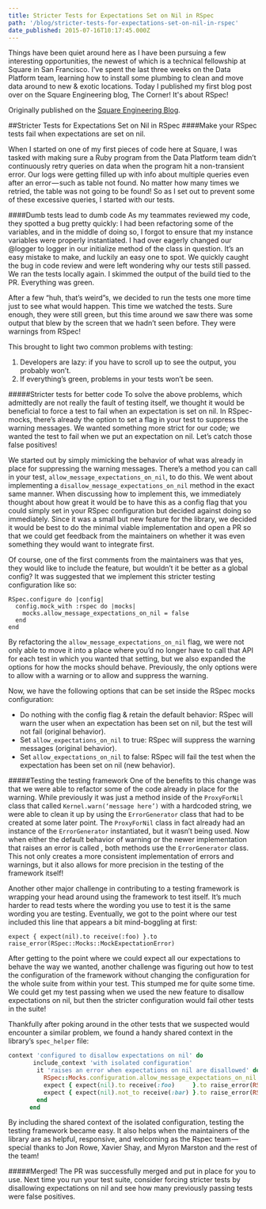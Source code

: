 ```yaml
---
title: Stricter Tests for Expectations Set on Nil in RSpec
path: '/blog/stricter-tests-for-expectations-set-on-nil-in-rspec'
date_published: 2015-07-16T10:17:45.000Z
---
```


Things have been quiet around here as I have been pursuing a few interesting opportunities, the newest of which is a technical fellowship at Square in San Francisco. I've spent the last three weeks on the Data Platform team, learning how to install some plumbing to clean and move data around to new & exotic locations. Today I published my first blog post over on the Square Engineering blog, The Corner! It's about RSpec!

Originally published on the [Square Engineering Blog](http://squ.re/1f3YlFd).

##Stricter Tests for Expectations Set on Nil in RSpec
####Make your RSpec tests fail when expectations are set on nil.

When I started on one of my first pieces of code here at Square, I was tasked with making sure a Ruby program from the Data Platform team didn’t continuously retry queries on data when the program hit a non-transient error. Our logs were getting filled up with info about multiple queries even after an error — such as table not found. No matter how many times we retried, the table was not going to be found! So as I set out to prevent some of these excessive queries, I started with our tests.

####Dumb tests lead to dumb code
As my teammates reviewed my code, they spotted a bug pretty quickly: I had been refactoring some of the variables, and in the middle of doing so, I forgot to ensure that my instance variables were properly instantiated. I had over eagerly changed our @logger to logger in our initialize method of the class in question. It’s an easy mistake to make, and luckily an easy one to spot. We quickly caught the bug in code review and were left wondering why our tests still passed. We ran the tests locally again. I skimmed the output of the build tied to the PR. Everything was green.

After a few “huh, that’s weird”s, we decided to run the tests one more time just to see what would happen. This time we watched the tests. Sure enough, they were still green, but this time around we saw there was some output that blew by the screen that we hadn’t seen before. They were warnings from RSpec!

This brought to light two common problems with testing:

1. Developers are lazy: if you have to scroll up to see the output, you probably won’t.
2. If everything’s green, problems in your tests won’t be seen.

#####Stricter tests for better code
To solve the above problems, which admittedly are not really the fault of testing itself, we thought it would be beneficial to force a test to fail when an expectation is set on nil. In RSpec-mocks, there’s already the option to set a flag in your test to suppress the warning messages. We wanted something more strict for our code; we wanted the test to fail when we put an expectation on nil. Let’s catch those false positives!

We started out by simply mimicking the behavior of what was already in place for suppressing the warning messages. There’s a method you can call in your test, `allow_message_expectations_on_nil`, to do this. We went about implementing a `disallow_message_expectations_on_nil` method in the exact same manner. When discussing how to implement this, we immediately thought about how great it would be to have this as a config flag that you could simply set in your RSpec configuration but decided against doing so immediately. Since it was a small but new feature for the library, we decided it would be best to do the minimal viable implementation and open a PR so that we could get feedback from the maintainers on whether it was even something they would want to integrate first.

Of course, one of the first comments from the maintainers was that yes, they would like to include the feature, but wouldn’t it be better as a global config? It was suggested that we implement this stricter testing configuration like so:

```
RSpec.configure do |config|
  config.mock_with :rspec do |mocks|
    mocks.allow_message_expectations_on_nil = false
  end
end
```

By refactoring the `allow_message_expectations_on_nil` flag, we were not only able to move it into a place where you’d no longer have to call that API for each test in which you wanted that setting, but we also expanded the options for how the mocks should behave. Previously, the only options were to allow with a warning or to allow and suppress the warning.

Now, we have the following options that can be set inside the RSpec mocks configuration:

- Do nothing with the config flag & retain the default behavior: RSpec will warn the user when an expectation has been set on nil, but the test will not fail (original behavior).
- Set `allow_expectations_on_nil` to true:
  RSpec will suppress the warning messages (original behavior).
- Set `allow_expectations_on_nil` to false: RSpec will fail the test when the expectation has been set on nil (new behavior).

#####Testing the testing framework
One of the benefits to this change was that we were able to refactor some of the code already in place for the warning. While previously it was just a method inside of the `ProxyForNil` class that called `Kernel.warn(‘message here’)` with a hardcoded string, we were able to clean it up by using the `ErrorGenerator` class that had to be created at some later point. The `ProxyForNil` class in fact already had an instance of the `ErrorGenerator` instantiated, but it wasn’t being used. Now when either the default behavior of warning or the newer implementation that raises an error is called , both methods use the `ErrorGenerator` class. This not only creates a more consistent implementation of errors and warnings, but it also allows for more precision in the testing of the framework itself!

Another other major challenge in contributing to a testing framework is wrapping your head around using the framework to test itself. It’s much harder to read tests where the wording you use to test it is the same wording you are testing. Eventually, we got to the point where our test included this line that appears a bit mind-boggling at first:

```
expect { expect(nil).to receive(:foo) }.to raise_error(RSpec::Mocks::MockExpectationError)
```

After getting to the point where we could expect all our expectations to behave the way we wanted, another challenge was figuring out how to test the configuration of the framework without changing the configuration for the whole suite from within your test. This stumped me for quite some time. We could get my test passing when we used the new feature to disallow expectations on nil, but then the stricter configuration would fail other tests in the suite!

Thankfully after poking around in the other tests that we suspected would encounter a similar problem, we found a handy shared context in the library’s `spec_helper` file:

```ruby
context 'configured to disallow expectations on nil' do
       include_context 'with isolated configuration'
        it 'raises an error when expectations on nil are disallowed' do
          RSpec::Mocks.configuration.allow_message_expectations_on_nil = false
          expect { expect(nil).to receive(:foo)     }.to raise_error(RSpec::Mocks::MockExpectationError)
          expect { expect(nil).not_to receive(:bar) }.to raise_error(RSpec::Mocks::MockExpectationError)
        end
      end
```

By including the shared context of the isolated configuration, testing the testing framework became easy. It also helps when the maintainers of the library are as helpful, responsive, and welcoming as the Rspec team — special thanks to Jon Rowe, Xavier Shay, and Myron Marston and the rest of the team!

#####Merged!
The PR was successfully merged and put in place for you to use. Next time you run your test suite, consider forcing stricter tests by disallowing expectations on nil and see how many previously passing tests were false positives.
